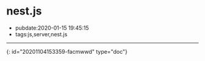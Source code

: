 # nest.js

- pubdate:2020-01-15 19:45:15
- tags:js,server,nest.js

---


{: id="20201104153359-facmwwd" type="doc"}
